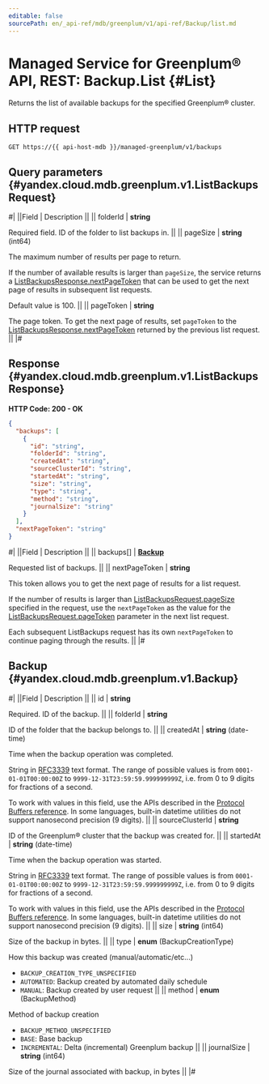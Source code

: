 ```yaml
---
editable: false
sourcePath: en/_api-ref/mdb/greenplum/v1/api-ref/Backup/list.md
---
```


# Managed Service for Greenplum® API, REST: Backup.List {#List}

Returns the list of available backups for the specified Greenplum® cluster.

## HTTP request

```
GET https://{{ api-host-mdb }}/managed-greenplum/v1/backups
```

## Query parameters {#yandex.cloud.mdb.greenplum.v1.ListBackupsRequest}

#|
||Field | Description ||
|| folderId | **string**

Required field. ID of the folder to list backups in. ||
|| pageSize | **string** (int64)

The maximum number of results per page to return.

If the number of available results is larger than `pageSize`, the service returns a [ListBackupsResponse.nextPageToken](#yandex.cloud.mdb.greenplum.v1.ListBackupsResponse) that can be used to get the next page of results in subsequent list requests.

Default value is 100. ||
|| pageToken | **string**

The page token. To get the next page of results, set `pageToken` to the [ListBackupsResponse.nextPageToken](#yandex.cloud.mdb.greenplum.v1.ListBackupsResponse) returned by the previous list request. ||
|#

## Response {#yandex.cloud.mdb.greenplum.v1.ListBackupsResponse}

**HTTP Code: 200 - OK**

```json
{
  "backups": [
    {
      "id": "string",
      "folderId": "string",
      "createdAt": "string",
      "sourceClusterId": "string",
      "startedAt": "string",
      "size": "string",
      "type": "string",
      "method": "string",
      "journalSize": "string"
    }
  ],
  "nextPageToken": "string"
}
```

#|
||Field | Description ||
|| backups[] | **[Backup](#yandex.cloud.mdb.greenplum.v1.Backup)**

Requested list of backups. ||
|| nextPageToken | **string**

This token allows you to get the next page of results for a list request.

If the number of results is larger than [ListBackupsRequest.pageSize](#yandex.cloud.mdb.greenplum.v1.ListBackupsRequest) specified in the request, use the `nextPageToken` as the value for the [ListBackupsRequest.pageToken](#yandex.cloud.mdb.greenplum.v1.ListBackupsRequest) parameter in the next list request.

Each subsequent ListBackups request has its own `nextPageToken` to continue paging through the results. ||
|#

## Backup {#yandex.cloud.mdb.greenplum.v1.Backup}

#|
||Field | Description ||
|| id | **string**

Required. ID of the backup. ||
|| folderId | **string**

ID of the folder that the backup belongs to. ||
|| createdAt | **string** (date-time)

Time when the backup operation was completed.

String in [RFC3339](https://www.ietf.org/rfc/rfc3339.txt) text format. The range of possible values is from
`0001-01-01T00:00:00Z` to `9999-12-31T23:59:59.999999999Z`, i.e. from 0 to 9 digits for fractions of a second.

To work with values in this field, use the APIs described in the
[Protocol Buffers reference](https://developers.google.com/protocol-buffers/docs/reference/overview).
In some languages, built-in datetime utilities do not support nanosecond precision (9 digits). ||
|| sourceClusterId | **string**

ID of the Greenplum® cluster that the backup was created for. ||
|| startedAt | **string** (date-time)

Time when the backup operation was started.

String in [RFC3339](https://www.ietf.org/rfc/rfc3339.txt) text format. The range of possible values is from
`0001-01-01T00:00:00Z` to `9999-12-31T23:59:59.999999999Z`, i.e. from 0 to 9 digits for fractions of a second.

To work with values in this field, use the APIs described in the
[Protocol Buffers reference](https://developers.google.com/protocol-buffers/docs/reference/overview).
In some languages, built-in datetime utilities do not support nanosecond precision (9 digits). ||
|| size | **string** (int64)

Size of the backup in bytes. ||
|| type | **enum** (BackupCreationType)

How this backup was created (manual/automatic/etc...)

- `BACKUP_CREATION_TYPE_UNSPECIFIED`
- `AUTOMATED`: Backup created by automated daily schedule
- `MANUAL`: Backup created by user request ||
|| method | **enum** (BackupMethod)

Method of backup creation

- `BACKUP_METHOD_UNSPECIFIED`
- `BASE`: Base backup
- `INCREMENTAL`: Delta (incremental) Greenplum backup ||
|| journalSize | **string** (int64)

Size of the journal associated with backup, in bytes ||
|#
